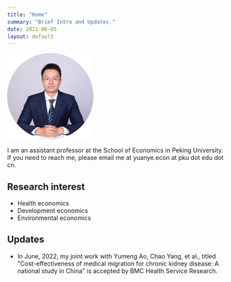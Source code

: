 ```yaml
---
title: "Home"
summary: "Brief Intro and Updates."
date: 2021-06-05
layout: default
---
```


![Researcher Portrait](research/photo-github-tiny.jpg "YUAN Ye")

I am an assistant professor at the School of Economics in Peking University. If you need to reach me, please email me at yuanye.econ at pku dot edu dot cn.

## Research interest
- Health economics
- Development economics
- Environmental economics

## Updates

- In June, 2022, my joint work with Yumeng Ao, Chao Yang, et al., titled "Cost-effectiveness of medical migration for chronic kidney disease: A national study in China" is accepted by BMC Health Service Research.


